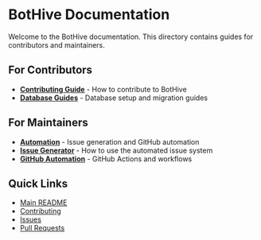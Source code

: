 # BotHive Documentation

Welcome to the BotHive documentation. This directory contains guides for contributors and maintainers.

## For Contributors

- **[Contributing Guide](../CONTRIBUTING.md)** - How to contribute to BotHive
- **[Database Guides](guides/)** - Database setup and migration guides

## For Maintainers

- **[Automation](automation/)** - Issue generation and GitHub automation
- **[Issue Generator](automation/issue-generator.md)** - How to use the automated issue system
- **[GitHub Automation](automation/github-automation.md)** - GitHub Actions and workflows

## Quick Links

- [Main README](../README.md)
- [Contributing](../CONTRIBUTING.md)
- [Issues](https://github.com/YOUR_USERNAME/BotHive/issues)
- [Pull Requests](https://github.com/YOUR_USERNAME/BotHive/pulls)
